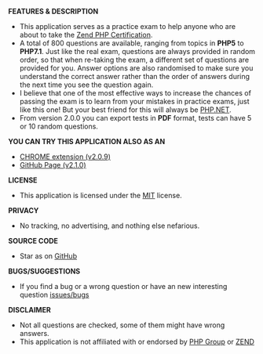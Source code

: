 <strong>FEATURES & DESCRIPTION</strong>
<ul>
    <li>This application serves as a practice exam to help anyone who are about to take the <a title="Zend PHP Certification" href="http://www.zend.com/en/services/certification/php-certification">Zend PHP Certification</a>.</li>
    <li>A total of 800 questions are available, ranging from topics in <strong>PHP5</strong> to <strong>PHP7.1</strong>. Just like the real exam, questions are always provided in random order, so that when re-taking the exam, a different set of questions are provided for you. Answer options are also randomised to make sure you understand the correct answer rather than the order of answers during the next time you see the question again.</li>
    <li>I believe that one of the most effective ways to increase the chances of passing the exam is to learn from your mistakes in practice exams, just like this one! But your best friend for this will always be <a href="https://www.php.net/manual/en/" title="PHP.NET">PHP.NET</a>.</li>
    <li>From version 2.0.0 you can export tests in <strong>PDF</strong> format, tests can have 5 or 10 random questions.</li>
</ul>

<strong>YOU CAN TRY THIS APPLICATION ALSO AS AN</strong>
<ul>
    <li><a href="https://chrome.google.com/webstore/detail/php-zend-certification-exam/kdjolhghoglghipajmbmlmldbpncimge" title="CHROME extension">CHROME extension (v2.0.9)</a></li>
    <li><a href="https://alceanicu.github.io/zce/" title="GitHub Page">GitHub Page (v2.1.0)</a></li>
</ul>

<strong>LICENSE</strong>
<ul>
    <li>This application is licensed under the <a href="https://github.com/alceanicu/zce/blob/master/LICENSE.md" title="MIT license">MIT</a> license.</li>
</ul>

<strong>PRIVACY</strong>
<ul>
    <li>No tracking, no advertising, and nothing else nefarious.</li>
</ul>

<strong>SOURCE CODE</strong>
<ul>
    <li>Star as on <a href="https://github.com/alceanicu/zce" title="GitHub">GitHub</a></li>
</ul>

<strong>BUGS/SUGGESTIONS</strong>
<ul>
    <li>If you find a bug or a wrong question or have an new interesting question <a href="https://github.com/alceanicu/zce/issues" title="issues">issues/bugs</a></li>
</ul>

<strong>DISCLAIMER</strong>
<ul>
    <li>Not all questions are checked, some of them might have wrong answers.</li>
    <li>This application is not affiliated with or endorsed by <a href="https://www.php.net/" title="PHP Group">PHP Group</a> or <a href="https://www.zend.com/en" title="ZEND">ZEND</a></li>
</ul>
